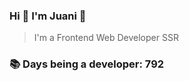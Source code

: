 ### Hi 👋 I&#39;m Juani 🦁

> I&#39;m a Frontend Web Developer SSR

### 📚 Days being a developer: 792
